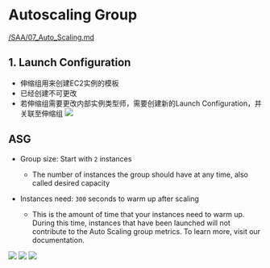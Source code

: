 # Autoscaling Group

[/SAA/07_Auto_Scaling.md](https://github.com/davidkorea/AWS/blob/master/SAA/07_Auto_Scaling.md)

## 1. Launch Configuration
- 伸缩组用来创建EC2实例的模板
- 已经创建不可更改
- 若伸缩组需要更改内部实例类型师，需要创建新的Launch Configuration，并关联至伸缩组
  ![](https://i.loli.net/2019/07/10/5d2597f40689d18392.png)
## ASG

- Group size: Start with `2` instances
  - The number of instances the group should have at any time, also called desired capacity

- Instances need: `300` seconds to warm up after scaling
  - This is the amount of time that your instances need to warm up. During this time, instances that have been launched will not contribute to the Auto Scaling group metrics. To learn more, visit our documentation.

![](https://i.loli.net/2019/07/10/5d2599eae6bda12878.png)
![](https://i.loli.net/2019/07/10/5d2599f5caaad44553.png)
![](https://i.loli.net/2019/07/10/5d2599fa9cda924323.png)
